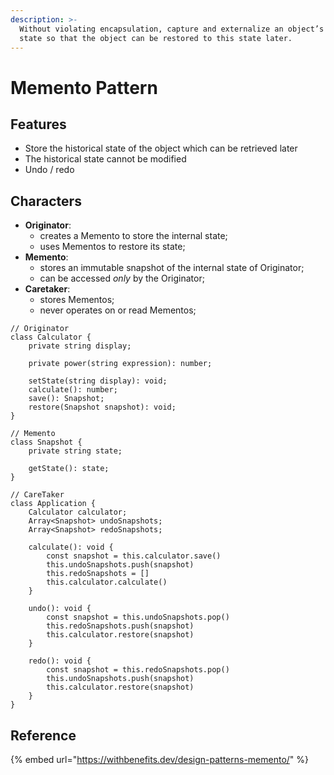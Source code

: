 ```yaml
---
description: >-
  Without violating encapsulation, capture and externalize an object’s internal
  state so that the object can be restored to this state later.
---
```


# Memento Pattern

## Features

* Store the historical state of the object which can be retrieved later
* The historical state cannot be modified
* Undo / redo

## Characters

* **Originator**:
  * creates a Memento to store the internal state;
  * uses Mementos to restore its state;
* **Memento**:
  * stores an immutable snapshot of the internal state of Originator;
  * can be accessed _only_ by the Originator;
* **Caretaker**:
  * stores Mementos;
  * never operates on or read Mementos;

```text
// Originator
class Calculator {
    private string display;

    private power(string expression): number;
    
    setState(string display): void;
    calculate(): number;
    save(): Snapshot;
    restore(Snapshot snapshot): void; 
}

// Memento
class Snapshot {
    private string state;

    getState(): state;
}

// CareTaker
class Application {
    Calculator calculator;
    Array<Snapshot> undoSnapshots;
    Array<Snapshot> redoSnapshots;

    calculate(): void {
        const snapshot = this.calculator.save()
        this.undoSnapshots.push(snapshot)
        this.redoSnapshots = []
        this.calculator.calculate()
    }

    undo(): void {
        const snapshot = this.undoSnapshots.pop()
        this.redoSnapshots.push(snapshot)
        this.calculator.restore(snapshot)
    }

    redo(): void {
        const snapshot = this.redoSnapshots.pop()
        this.undoSnapshots.push(snapshot)
        this.calculator.restore(snapshot)
    }
}
```

## Reference

{% embed url="https://withbenefits.dev/design-patterns-memento/" %}





